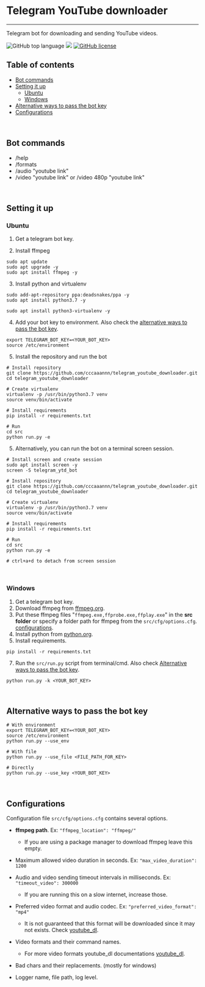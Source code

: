 # Telegram YouTube downloader
---
Telegram bot for downloading and sending YouTube videos.

![GitHub top language](https://img.shields.io/github/languages/top/cccaaannn/telegram_youtube_downloader?style=flat-square) ![](https://img.shields.io/github/repo-size/cccaaannn/telegram_youtube_downloader?style=flat-square) [![GitHub license](https://img.shields.io/github/license/cccaaannn/telegram_youtube_downloader?style=flat-square)](https://github.com/cccaaannn/telegram_youtube_downloader/blob/master/LICENSE)


## **Table of contents**
- [Bot commands](#Bot-commands)
- [Setting it up](#Setting-it-up)
    - [Ubuntu](#Ubuntu)
    - [Windows](#Windows)
- [Alternative ways to pass the bot key](#Alternative-ways-to-pass-the-bot-key)
- [Configurations](#Configurations)

</br>

## Bot commands
- /help
- /formats
- /audio "youtube link"
- /video "youtube link" or /video 480p "youtube link"

<br/>

## Setting it up

### Ubuntu
1. Get a telegram bot key.

2. Install ffmpeg
```shell
sudo apt update
sudo apt upgrade -y
sudo apt install ffmpeg -y
```

3. Install python and virtualenv
```shell
sudo add-apt-repository ppa:deadsnakes/ppa -y
sudo apt install python3.7 -y

sudo apt install python3-virtualenv -y
```

4. Add your bot key to environment. Also check the [alternative ways to pass the bot key](#Alternative-ways-to-pass-the-bot-key).
```shell
export TELEGRAM_BOT_KEY=<YOUR_BOT_KEY>
source /etc/environment
```

5. Install the repository and run the bot 
```shell
# Install repository
git clone https://github.com/cccaaannn/telegram_youtube_downloader.git
cd telegram_youtube_downloader

# Create virtualenv
virtualenv -p /usr/bin/python3.7 venv
source venv/bin/activate

# Install requirements
pip install -r requirements.txt

# Run
cd src
python run.py -e
```

5. Alternatively, you can run the bot on a terminal screen session.
```shell
# Install screen and create session
sudo apt install screen -y
screen -S telegram_ytd_bot

# Install repository
git clone https://github.com/cccaaannn/telegram_youtube_downloader.git
cd telegram_youtube_downloader

# Create virtualenv
virtualenv -p /usr/bin/python3.7 venv
source venv/bin/activate

# Install requirements
pip install -r requirements.txt

# Run
cd src
python run.py -e

# ctrl+a+d to detach from screen session
```

<br/>

### Windows

1. Get a telegram bot key.
2. Download ffmpeg from [ffmpeg.org](https://ffmpeg.org/).
3. Put these ffmpeg files "`ffmpeg.exe,ffprobe.exe,ffplay.exe`" in the **src folder** or specify a folder path for ffmpeg from the `src/cfg/options.cfg`. [configurations](#Configurations).
4. Install python from [python.org](https://www.python.org/downloads/).
5. Install requirements.
```shell
pip install -r requirements.txt
```
7. Run the `src/run.py` script from terminal/cmd. Also check [Alternative ways to pass the bot key](#Alternative-ways-to-pass-the-bot-key).

```shell
python run.py -k <YOUR_BOT_KEY>
```

<br/>

## Alternative ways to pass the bot key
```shell
# With environment
export TELEGRAM_BOT_KEY=<YOUR_BOT_KEY>
source /etc/environment
python run.py --use_env

# With file
python run.py --use_file <FILE_PATH_FOR_KEY>

# Directly
python run.py --use_key <YOUR_BOT_KEY>
```

<br/>

## Configurations
Configuration file `src/cfg/options.cfg` contains several options.
- **ffmpeg path**. Ex: `"ffmpeg_location": "ffmpeg/"`
    - If you are using a package manager to download ffmpeg leave this empty.

- Maximum allowed video duration in seconds. Ex: `"max_video_duration": 1200`

- Audio and video sending timeout intervals in milliseconds.  Ex: `"timeout_video": 300000`
    - If you are running this on a slow internet, increase those.

- Preferred video format and audio codec. Ex: `"preferred_video_format": "mp4"`
    - It is not guaranteed that this format will be downloaded since it may not exists. Check  [youtube_dl](https://youtube-dl.org/).

- Video formats and their command names. 
    - For more video formats youtube_dl
documentations [youtube_dl](https://youtube-dl.org/).

- Bad chars and their replacements. (mostly for windows)

- Logger name, file path, log level.

